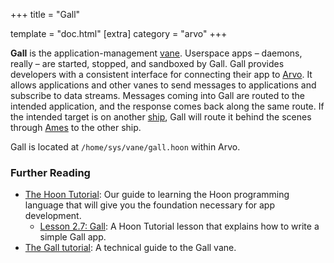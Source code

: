 +++
title = "Gall"

template = "doc.html"
[extra]
category = "arvo"
+++

**Gall** is the application-management [vane](../vane). Userspace apps –⁠ daemons, really –⁠ are started, stopped, and sandboxed by Gall. Gall provides developers with a consistent interface for connecting their app to [Arvo](../arvo). It allows applications and other vanes to send messages to applications and subscribe to data streams. Messages coming into Gall are routed to the intended application, and the response comes back along the same route. If the intended target is on another [ship](../ship), Gall will route it behind the scenes through [Ames](../ames) to the other ship.

Gall is located at `/home/sys/vane/gall.hoon` within Arvo.

### Further Reading

- [The Hoon Tutorial](@/docs/tutorials/hoon/hoon-school/_index.md): Our guide to learning the Hoon programming language that will give you the foundation necessary for app development.
  - [Lesson 2.7: Gall](@/docs/tutorials/hoon/hoon-school/gall.md): A Hoon Tutorial lesson that explains how to write a simple Gall app.
- [The Gall tutorial](@/docs/arvo/gall/gall.md): A technical guide to the Gall vane.
